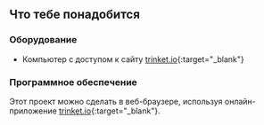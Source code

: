## Что тебе понадобится

### Оборудование

+ Компьютер с доступом к сайту [trinket.io](https://trinket.io){:target="_blank"}

### Программное обеспечение

Этот проект можно сделать в веб-браузере, используя онлайн-приложение [trinket.io](https://trinket.io){:target="_blank"}.